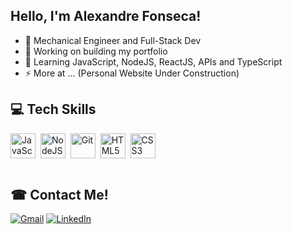 <h2 align="left">Hello, I'm Alexandre Fonseca!</h2> 

- 💼 Mechanical Engineer and Full-Stack Dev
- 🔭 Working on building my portfolio
- 🌱 Learning JavaScript, NodeJS, ReactJS, APIs and TypeScript
- ⚡ More at ... (Personal Website Under Construction)

<h2 align="left">💻 Tech Skills</h2>

<div style="display: inline_block">
  <img align="center" title="JavaScript" alt="JavaScript" height="40" width="40" src="https://cdn.jsdelivr.net/gh/devicons/devicon/icons/javascript/javascript-original.svg">&nbsp
  <img align="center" title="NodeJS" alt="NodeJS" height="40" width="40" src="https://cdn.jsdelivr.net/gh/devicons/devicon/icons/nodejs/nodejs-original.svg">&nbsp
  <img align="center" title="Git" alt="Git" height="40" width="40" src="https://cdn.jsdelivr.net/gh/devicons/devicon/icons/git/git-original.svg"">&nbsp
  <img align="center" title="HTML5" alt="HTML5" height="40" width="40" src="https://cdn.jsdelivr.net/gh/devicons/devicon/icons/html5/html5-original.svg">&nbsp
  <img align="center" title="CSS3" alt="CSS3" height="40" width="40" src="https://cdn.jsdelivr.net/gh/devicons/devicon/icons/css3/css3-original.svg">
</div>

<br>

<h2 align="left">☎ Contact Me!</h2>

<div>
  <a href="mailto:amfonseca98@gmail.com"><img alt="Gmail" src="https://img.shields.io/badge/Gmail-D14836?style=for-the-badge&logo=gmail&logoColor=white" target="_blank"></a>
  <a href="https://www.linkedin.com/in/alexandremucarzelfonseca/" target="_blank"><img alt="LinkedIn" src="https://img.shields.io/badge/LinkedIn-0077B5?style=for-the-badge&logo=linkedin&logoColor=white" target="_blank"></a>
</div>
